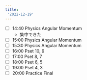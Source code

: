 ```yaml
---
title:
 '2022-12-19'
---
```


- [ ] 14:40 Physics Angular Momentum
	- 集中できた
- [ ] 15:00 Physics Angular Momentum
- [ ] 15:30 Physics Angular Momentum
- [ ] 16:00 Pset 10, 9
- [ ] 17:00 Pset 8, 7
- [ ] 18:00 Pset 6, 5
- [ ] 19:00 Pset 4, 3
- [ ] 20:00 Practice Final